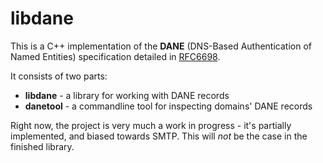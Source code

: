 libdane
=======

This is a C++ implementation of the **DANE** (DNS-Based Authentication of Named Entities) specification detailed in [RFC6698](https://tools.ietf.org/html/rfc6698).

It consists of two parts:

* **libdane** - a library for working with DANE records
* **danetool** - a commandline tool for inspecting domains' DANE records

Right now, the project is very much a work in progress - it's partially implemented, and biased towards SMTP. This will *not* be the case in the finished library.
